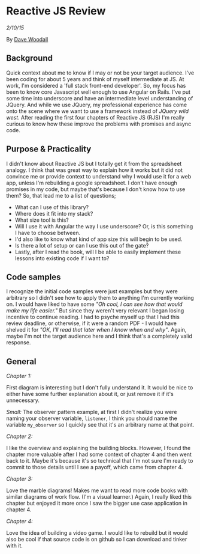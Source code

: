 # Reactive JS Review

_2/10/15_

By <a href="http:www.wwwoodall.com">Dave Woodall</a>

## Background
Quick context about me to know if I may or not be your target audience. I've been coding for about 5 years and think of myself intermediate at JS. At work, I'm considered a 'full stack front-end developer'. So, my focus has been to know core Javascript well enough to use Angular on Rails. I've put some time into underscore and have an intermediate level understanding of JQuery. And while we use JQuery, my professional experience has come onto the scene where we want to use a framework instead of _JQuery wild west_. After reading the first four chapters of Reactive JS (RJS) I'm really curious to know how these improve the problems with promises and async code. 

## Purpose & Practicality
I didn't know about Reactive JS but I totally get it from the spreadsheet analogy. I think that was great way to explain how it works but it did not convince me or provide context to understand why I would use it for a web app, unless I'm rebuilding a google spreadsheet. I don't have enough promises in my code, but maybe that's because I don't know how to use them? So, that lead me to a list of questions;

- What can I use of this library? 
- Where does it fit into my stack? 
- What size tool is this? 
- Will I use it with Angular the way I use underscore? Or, is this something I have to choose between. 
- I'd also like to know what kind of app size this will begin to be used. 
- Is there a lot of setup or can I use this out of the gate? 
- Lastly, after I read the book, will I be able to easily implement these lessons into existing code if I want to?

## Code samples
I recognize the initial code samples were just examples but they were arbitrary so I didn't see how to apply them to anything I'm currently working on. I would have liked to have some _"Oh cool, I can see how that would make my life easier."_ But since they weren't very relevant I began losing incentive to continue reading. I had to psyche myself up that I had this review deadline, or otherwise, if it were a random PDF - I would have shelved it for _"OK, I'll read that later when I know when and why"_. Again, maybe I'm not the target audience here and I think that's a completely valid response.

## General

_Chapter 1:_

First diagram is interesting but I don't fully understand it. It would be nice to either have some further explanation about it, or just remove it if it's unnecessary.

_Small:_ The observer pattern example, at first I didn't realize you were naming your observer variable, `listener`, I think you should name the variable `my_observer` so I quickly see that it's an arbitrary name at that point.

_Chapter 2:_

I like the overview and explaining the building blocks. However, I found the chapter more valuable after I had some context of chapter 4 and then went back to it. Maybe it's because it's so technical that I'm not sure I'm ready to commit to those details until I see a payoff, which came from chapter 4.

_Chapter 3:_

Love the marble diagrams! Makes me want to read more code books with similar diagrams of work flow. (I'm a visual learner.) Again, I really liked this chapter but enjoyed it more once I saw the bigger use case application in chapter 4.

_Chapter 4:_

Love the idea of building a video game. I would like to rebuild but it would also be cool if that source code is on github so I can download and tinker with it.

